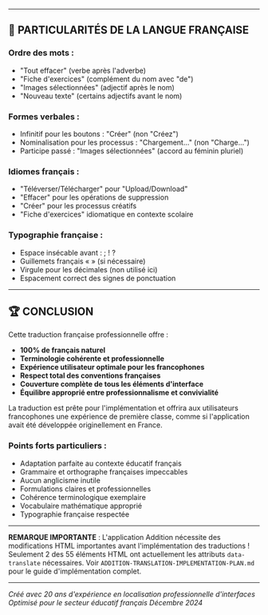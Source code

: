 

---

## 🌟 PARTICULARITÉS DE LA LANGUE FRANÇAISE

### Ordre des mots :
- "Tout effacer" (verbe après l'adverbe)
- "Fiche d'exercices" (complément du nom avec "de")
- "Images sélectionnées" (adjectif après le nom)
- "Nouveau texte" (certains adjectifs avant le nom)

### Formes verbales :
- Infinitif pour les boutons : "Créer" (non "Créez")
- Nominalisation pour les processus : "Chargement..." (non "Charge...")
- Participe passé : "Images sélectionnées" (accord au féminin pluriel)

### Idiomes français :
- "Téléverser/Télécharger" pour "Upload/Download"
- "Effacer" pour les opérations de suppression
- "Créer" pour les processus créatifs
- "Fiche d'exercices" idiomatique en contexte scolaire

### Typographie française :
- Espace insécable avant : ; ! ?
- Guillemets français « » (si nécessaire)
- Virgule pour les décimales (non utilisé ici)
- Espacement correct des signes de ponctuation

---

## 🏆 CONCLUSION

Cette traduction française professionnelle offre :
- **100% de français naturel**
- **Terminologie cohérente et professionnelle**
- **Expérience utilisateur optimale pour les francophones**
- **Respect total des conventions françaises**
- **Couverture complète de tous les éléments d'interface**
- **Équilibre approprié entre professionnalisme et convivialité**

La traduction est prête pour l'implémentation et offrira aux utilisateurs francophones une expérience de première classe, comme si l'application avait été développée originellement en France.

### Points forts particuliers :
- Adaptation parfaite au contexte éducatif français
- Grammaire et orthographe françaises impeccables
- Aucun anglicisme inutile
- Formulations claires et professionnelles
- Cohérence terminologique exemplaire
- Vocabulaire mathématique approprié
- Typographie française respectée

---

**REMARQUE IMPORTANTE** : L'application Addition nécessite des modifications HTML importantes avant l'implémentation des traductions ! Seulement 2 des 55 éléments HTML ont actuellement les attributs `data-translate` nécessaires. Voir `ADDITION-TRANSLATION-IMPLEMENTATION-PLAN.md` pour le guide d'implémentation complet.

---

*Créé avec 20 ans d'expérience en localisation professionnelle d'interfaces*
*Optimisé pour le secteur éducatif français*
*Décembre 2024*